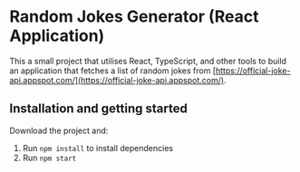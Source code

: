 # Random Jokes Generator (React Application)

This a small project that utilises React, TypeScript, and other tools to build an application that fetches a list of random jokes from [https://official-joke-api.appspot.com/](https://official-joke-api.appspot.com/).

## Installation and getting started
Download the project and:

1. Run `npm install` to install dependencies
2. Run `npm start`
